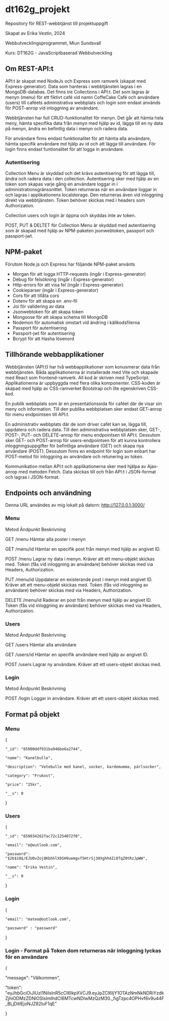 # dt162g_projekt
Repository för REST-webbtjänst till projektuppgift

Skapat av Erika Vestin, 2024 


Webbutvecklingsprogrammet, Miun Sundsvall 


Kurs: DT162G - JavaScriptbaserad Webbutveckling 

## Om REST-API:t
API:t är skapat med NodeJs och Express som ramverk (skapat med Express-generator). Data som hanteras i webbtjänsten lagras i en MongoDB-databas. Det finns tre Collections i API:t. Det som lagras är menyn (menu) för ett fiktivt café vid namn CoffeCake Café och användare (users) till caféets administrativa webbplats och login som endast används för POST-anrop vid inloggning av användare.

Webbtjänsten har full CRUD-funktionalitet för menyn. Det går att hämta hela meny, hämta specifika data från menyn med hjälp av id, lägga till en ny data på menyn, ändra en befintlig data i menyn och radera data. 

För användare finns endast funktionalitet för att hämta alla användare, hämta specifik användare md hjälp av id och att lägga till användare. För login finns endast funtionalitet för att logga in användare.


### Autentisering 

Collection Menu är skyddad och det krävs autentisering för att lägga till, ändra och radera data i den collection. Autentisering sker med hjälp av en token som skapas varje gång en användare loggar in i administrationsgränssnittet. Token returneras när en användare loggar in och lagras i applikationens localstorage. Den returneras även vid inloggning direkt via webbtjänsten. Token behöver skickas med i headers som Authorization. 

Collection users och login är öppna och skyddas inte av token.

POST, PUT & DELTET för Collection Menu är skyddad med autentisering som är skapad med hjälp av NPM-paketen jsonwebtoken, passport och passport-jwt. 

## NPM-paket

Förutom Node.js och Express har följande NPM-paket använts
- Morgan för att logga HTTP-requests (ingår i Express-generator)
- Debug för felsökning (ingår i Express-generator)
- Http-errors för att visa fel (ingår i Express-generator)
- Cookieparser (ingår i Express-generator)
- Cors för att tillåta cors
- Dotenv för att skapa en .env-fil
- Joi för validering av data
- Jsonwebtoken för att skapa token
- Mongoose för att skapa schema till MongoDB
- Nodemon för automatisk omstart vid ändring i källkodsfilerna
- Passport för autentisering
- Passport-jwt för autentisering
- Bcrypt för att Hasha lösenord

## Tillhörande webbapplikationer
Webbtjänsten (API:t) har två webbapplikationer som konusmerar data från webbtjänsten. Båda applikationerna är installerade med Vite och skapade med React som frontend-ramverk. All kod är skriven med TypeScript. Applikationerna är uppbyggda med flera olika komponenter. CSS-koden är skapad med hjälp av CSS-ramverket Bootstrap och lite egenskriven CSS-kod.

En publik webbplats som är en presentationssida för caféet där de visar sin meny och information. Till den publika webbplatsen sker endast GET-anrop för menu endpointsen till API:t.

En administrativ webbplats där de som driver cafét kan se, lägga till, uppdatera och radera data. Till den administrativa webbplatsen sker, GET-, POST-, PUT- och DELETE-anrop för menu endpointsen till API:t. Dessutom sker GET- och POST-anrop för users-endpointsen för att kunna kontrollera inloggningsuppgifter för befintliga användare (GET) och skapa nya användare (POST). Dessutom finns en endpoint för login som enbart har POST-metod för inloggning av användare och retunering av token.

Kommunikation mellan API:t och applikationerna sker med hjälpa av Ajax-anrop med metoden Fetch. Data skickas till och från API:t i JSON-format och lagras i JSON-format.


## Endpoints och användning
 Denna URL användes av mig lokalt på datorn: http://127.0.0.1:3000/

### Menu


Metod           Ändpunkt                  Beskrivning


GET              /menu                    Hämtar alla poster i menyn


GET              /menu/id                 Hämtar en specifik post från menyn med hjälp av angivet ID. 


POST             /menu                    Lagrar ny data i menyn. Kräver att ett menu-objekt skickas med. Token (fås vid inloggning av användare) behöver skickas med via Headers, Authorization.


PUT              /menu/id                 Uppdaterar en existerande post i menyn med angivet ID. Kräver att ett menu-objekt skickas med.  Token (fås vid inloggning av användare) behöver skickas med via Headers, Authorization.


DELETE           /menu/id                 Raderar en post från menyn med hjälp av angivet ID. Token (fås vid inloggning av användare) behöver skickas med via Headers, Authorization.


### Users

Metod           Ändpunkt                  Beskrivning


GET              /users                   Hämtar alla användare


GET              /users/id                 Hämtar en specifik användare med hjälp av angivet ID. 


POST             /users                    Lagrar ny användare. Kräver att ett users-objekt skickas med. 


### Login

Metod           Ändpunkt                  Beskrivning

POST             /login                    Loggar in användare. Kräver att ett users-objekt skickas med. 


## Format på objekt 

### Menu

{

    "_id": "65900ddf931ba946be6a2744",
    
    "name": "Kanelbulle",
    
    "description": "Vetebulle med kanel, socker, kardemumma, pärlsocker",
    
    "category": "Frukost",
    
    "price": "25kr",
    
    "__v": 0
    
  }


  ### Users

  {
  
    "_id": "659034262fac72c1254072f0",
    
    "email": "e@outlook.com",
    
    "password": "$2b$10$/EJUOvZoj8KbhhlX9SH9uemgxf5HtrSj30Xghh4Zi8TqZ0tRzJpWW",
    
    "name": "Erika Vestin",
    
    "__v": 0
    
  }


### Login

{

    "email": "mateo@outlook.com",
    
    "password" : "password"
    
}



### Login - Format på Token dom returneras när inloggning lyckas för en användare


{

  "message": "Välkommen",
  
  "token":
  "eyJhbGciOiJIUzI1NiIsInR5cCI6IkpXVCJ9.eyJpZCI6IjY1OTAzNmNkNDRiYzdkZjhiODMzZDNlOSIsImlhdCI6MTcwNDIwMzQzM30._figTzpc4OPHvf6v9u44F_BLjDitIEjoNJZ82IuF1qE"
  
}
